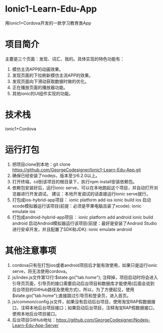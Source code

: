 # Ionic1-Learn-Edu-App
用ionic1+Cordova开发的一款学习教育类App
# 项目简介
主要是三个页面：发现、词汇、我的。具体实现的特色功能有：
1. 模仿主流APP的动画效果。
2. 发现页面的下拉刷新模仿主流APP的效果。
3. 发现页面向下滑动获取数据时做的优化。
4. 正在播放页面的播放器功能。
5. 其他ionic的UI组件实现的功能。
# 技术栈
ionic1+Cordova
# 运行打包
1. 把项目clone到本地：git clone https://github.com/GeorgeCodesigner/Ionic1-Learn-Edu-App.git
2. 确保已经安装了nodejs，版本至少6.2.0以上。
3. 打开终端，cd到该项目的根目录下，执行npm install安装依赖包。
4. 依赖包安装好后，运行ionic serve，可以在本地跑起这个项目，并自动打开浏览器进行开发调试。
建议：本地开发调试的话直接运行ionic serve就行。
5. 打包成ios-hybrid-app项目：
ionic platform add ios
ionic build ios
启动xcode模拟器运行该项目(前提：必须是苹果电脑且装了xcode):
ionic emulate ios
6. 打包成android-hybrid-app项目：
   ionic platform add android
   ionic build android
启动Android模拟器运行该项目(前提：最好是安装了Android Studio进行安卓开发，并且配置了SDK和JDK):
ionic emulate android
# 其他注意事项
1. cordova只有在打包ios或者android项目后才能有效使用，如果只是运行ionic serve，将无法使用cordova。
2. js/index.js文件第12行:$state.go("tab.home"); 注释掉，项目启动时将会进入引导页页面，引导页的接口需要启动后台项目和数据库才能使用(后面会说到后台项目的GitHub路径及使用方式)，所以，为了方便起见，使用$state.go("tab.home");直接跳过引导页和登录页，进入首页。
3. js/common/config.js文件，如果没有启动后台项目，使用淘宝RAP假数据接口，注释本地后台项目接口；如果启动后台项目，注释淘宝RAP假数据接口，使用本地后台项目接口。
4. 后台项目GitHub地址：https://github.com/GeorgeCodesigner/Nodejs-Learn-Edu-App-Server


